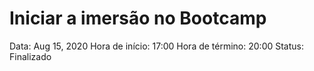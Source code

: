 # Iniciar a imersão no Bootcamp

Data: Aug 15, 2020
Hora de início: 17:00
Hora de término: 20:00
Status: Finalizado